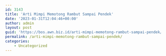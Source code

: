 ```yaml
---
id: 3143
title: 'Arti Mimpi Memotong Rambut Sampai Pendek'
date: '2023-01-31T12:04:46+00:00'
author: admin
layout: post
guid: 'https://bos.awn.biz.id/arti-mimpi-memotong-rambut-sampai-pendek/'
permalink: /arti-mimpi-memotong-rambut-sampai-pendek/
categories:
    - Uncategorized
---
```


